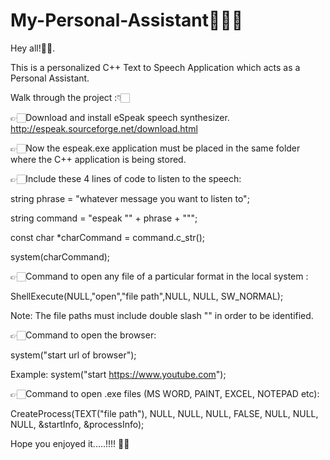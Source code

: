 # My-Personal-Assistant👩🏻‍💻

Hey all!🙋‍♀️.

This is a personalized C++ Text to Speech Application which acts as a Personal Assistant.

Walk through the project :👇🏻

👉🏻Download and install eSpeak speech synthesizer.
http://espeak.sourceforge.net/download.html 

👉🏻Now the espeak.exe application must be placed in the same folder where the C++ application is being stored.

👉🏻Include these 4 lines of code to listen to the speech:

string phrase = "whatever message you want to listen to";

string command = "espeak "" + phrase + """;

const char *charCommand = command.c_str();

system(charCommand);

👉🏻Command to open any file of a particular format in the local system :

ShellExecute(NULL,"open","file path",NULL, NULL, SW_NORMAL);

Note: The file paths must include double slash "\" in order to be identified.

👉🏻Command to open the browser:

system("start url of browser");

Example: system("start https://www.youtube.com");

👉🏻Command to open .exe files (MS WORD, PAINT, EXCEL, NOTEPAD etc):

CreateProcess(TEXT("file path"), NULL, NULL, NULL, FALSE, NULL, NULL, NULL, &startInfo, &processInfo);


Hope you enjoyed it.....!!!! 🙏🏻
